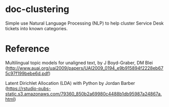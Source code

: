 # doc-clustering
Simple use Natural Language Processing (NLP) to help cluster Service Desk tickets into known categories.

# Reference
Multilingual topic models for unaligned text, by J Boyd-Graber, DM Blei
(http://www.auai.org/uai2009/papers/UAI2009_0194_e9b915894f2228eb675c97f199bebe6d.pdf)

Latent Dirichlet Allocation (LDA) with Python by Jordan Barber
(https://rstudio-pubs-static.s3.amazonaws.com/79360_850b2a69980c4488b1db95987a24867a.html)

